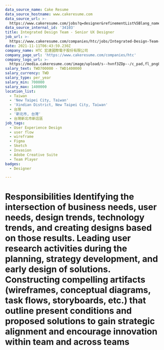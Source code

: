 ```yaml
---
data_source_name: Cake Resume
data_source_hostname: www.cakeresume.com
data_source_url: >-
  https://www.cakeresume.com/jobs?q=designer&refinementList%5Blang_name%5D%5B0%5D=English&refinementList%5Bsalary_type%5D=per_year
data_source_internal_id: '34103'
title: Integrated Design Team - Senior UX Designer
job_url: >-
  https://www.cakeresume.com/companies/htc/jobs/Integrated-Design-Team-Senior-UX-Designer
date: 2021-11-11T06:43:59.230Z
company_name: HTC 宏達國際電子股份有限公司
company_page_url: 'https://www.cakeresume.com/companies/htc'
company_logo_url: >-
  https://media.cakeresume.com/image/upload/s--hvnf3ZDp--/c_pad,fl_png8,h_200,w_200/v1569659591/gwf2hetj4bvzypwfrkvj.png
salary_text: TWD700000 - TWD1400000
salary_currency: TWD
salary_type: per_year
salary_min: 700000
salary_max: 1400000
location_list:
  - Taiwan
  - 'New Taipei City, Taiwan'
  - 'Xindian District, New Taipei City, Taiwan'
  - 台灣
  - '新北市, 台灣'
  - 台灣新北市新店區
job_tags:
  - User Experience Design
  - user flow
  - wireframe
  - Figma
  - Sketch
  - Invasion
  - Adobe Creative Suite
  - Team Player
badges:
  - Designer

---
```


# Responsibilities Identifying the intersection of business needs, user needs, design trends, technology trends, and creating designs based on those results. Leading user research activities during the planning, strategy development, and early design of solutions. Constructing compelling artifacts (wireframes, conceptual diagrams, task flows, storyboards, etc.) that outline present conditions and proposed solutions to gain strategic alignment and encourage innovation within team and across teams